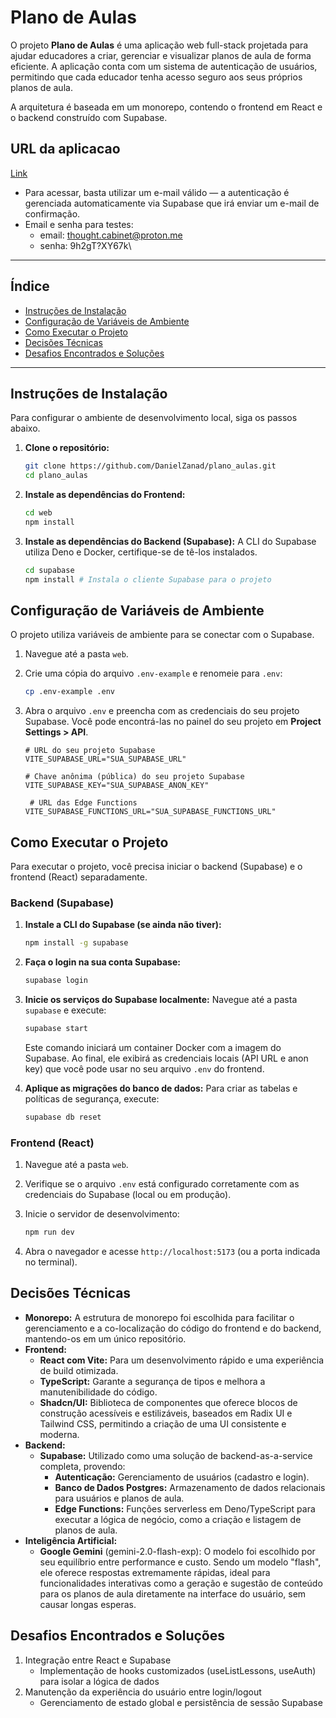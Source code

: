 # Plano de Aulas

O projeto **Plano de Aulas** é uma aplicação web full-stack projetada para ajudar educadores a criar, gerenciar e visualizar planos de aula de forma eficiente. A aplicação conta com um sistema de autenticação de usuários, permitindo que cada educador tenha acesso seguro aos seus próprios planos de aula.

A arquitetura é baseada em um monorepo, contendo o frontend em React e o backend construído com Supabase.

## URL da aplicacao

[Link](https://vite-brown-seven.vercel.app/)

- Para acessar, basta utilizar um e-mail válido — a autenticação é gerenciada automaticamente via Supabase que irá enviar um e-mail de confirmação.
- Email e senha para testes:
  - email: <thought.cabinet@proton.me>
  - senha: 9h2gT?XY67k\

---

## Índice

- [Instruções de Instalação](#instruções-de-instalação)
- [Configuração de Variáveis de Ambiente](#configuração-de-variáveis-de-ambiente)
- [Como Executar o Projeto](#como-executar-o-projeto)
- [Decisões Técnicas](#decisões-técnicas)
- [Desafios Encontrados e Soluções](#desafios-encontrados-e-soluções)

---

## Instruções de Instalação

Para configurar o ambiente de desenvolvimento local, siga os passos abaixo.

1. **Clone o repositório:**

   ```bash
   git clone https://github.com/DanielZanad/plano_aulas.git
   cd plano_aulas
   ```

2. **Instale as dependências do Frontend:**

   ```bash
   cd web
   npm install
   ```

3. **Instale as dependências do Backend (Supabase):**
   A CLI do Supabase utiliza Deno e Docker, certifique-se de tê-los instalados.

   ```bash
   cd supabase
   npm install # Instala o cliente Supabase para o projeto
   ```

## Configuração de Variáveis de Ambiente

O projeto utiliza variáveis de ambiente para se conectar com o Supabase.

1. Navegue até a pasta `web`.
2. Crie uma cópia do arquivo `.env-example` e renomeie para `.env`:

   ```bash
   cp .env-example .env
   ```

3. Abra o arquivo `.env` e preencha com as credenciais do seu projeto Supabase. Você pode encontrá-las no painel do seu projeto em **Project Settings > API**.

   ```dotenv
   # URL do seu projeto Supabase
   VITE_SUPABASE_URL="SUA_SUPABASE_URL"

   # Chave anônima (pública) do seu projeto Supabase
   VITE_SUPABASE_KEY="SUA_SUPABASE_ANON_KEY"

    # URL das Edge Functions
   VITE_SUPABASE_FUNCTIONS_URL="SUA_SUPABASE_FUNCTIONS_URL"
   ```

## Como Executar o Projeto

Para executar o projeto, você precisa iniciar o backend (Supabase) e o frontend (React) separadamente.

### Backend (Supabase)

1. **Instale a CLI do Supabase (se ainda não tiver):**

   ```bash
   npm install -g supabase
   ```

2. **Faça o login na sua conta Supabase:**

   ```bash
   supabase login
   ```

3. **Inicie os serviços do Supabase localmente:**
   Navegue até a pasta `supabase` e execute:

   ```bash
   supabase start
   ```

   Este comando iniciará um container Docker com a imagem do Supabase. Ao final, ele exibirá as credenciais locais (API URL e anon key) que você pode usar no seu arquivo `.env` do frontend.

4. **Aplique as migrações do banco de dados:**
   Para criar as tabelas e políticas de segurança, execute:

   ```bash
   supabase db reset
   ```

### Frontend (React)

1. Navegue até a pasta `web`.
2. Verifique se o arquivo `.env` está configurado corretamente com as credenciais do Supabase (local ou em produção).
3. Inicie o servidor de desenvolvimento:

   ```bash
   npm run dev
   ```

4. Abra o navegador e acesse `http://localhost:5173` (ou a porta indicada no terminal).

## Decisões Técnicas

- **Monorepo:** A estrutura de monorepo foi escolhida para facilitar o gerenciamento e a co-localização do código do frontend e do backend, mantendo-os em um único repositório.
- **Frontend:**
  - **React com Vite:** Para um desenvolvimento rápido e uma experiência de build otimizada.
  - **TypeScript:** Garante a segurança de tipos e melhora a manutenibilidade do código.
  - **Shadcn/UI:** Biblioteca de componentes que oferece blocos de construção acessíveis e estilizáveis, baseados em Radix UI e Tailwind CSS, permitindo a criação de uma UI consistente e moderna.
- **Backend:**
  - **Supabase:** Utilizado como uma solução de backend-as-a-service completa, provendo:
    - **Autenticação:** Gerenciamento de usuários (cadastro e login).
    - **Banco de Dados Postgres:** Armazenamento de dados relacionais para usuários e planos de aula.
    - **Edge Functions:** Funções serverless em Deno/TypeScript para executar a lógica de negócio, como a criação e listagem de planos de aula.
- **Inteligência Artificial:**
  - **Google Gemini** (gemini-2.0-flash-exp): O modelo foi escolhido por seu equilíbrio entre performance e custo. Sendo um modelo "flash", ele oferece respostas extremamente rápidas, ideal para funcionalidades interativas como a geração e sugestão de conteúdo para os planos de aula diretamente na interface do usuário, sem causar longas esperas.

## Desafios Encontrados e Soluções

1. Integração entre React e Supabase
   - Implementação de hooks customizados (useListLessons, useAuth) para isolar a lógica de dados
2. Manutenção da experiência do usuário entre login/logout
   - Gerenciamento de estado global e persistência de sessão Supabase


